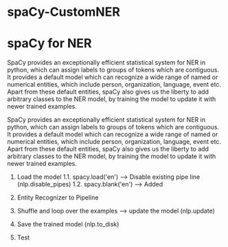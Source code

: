 # spaCy-CustomNER

# spaCy for NER

SpaCy provides an exceptionally efficient statistical system for NER in python, which can assign labels to groups of tokens which are contiguous. It provides a default model which can recognize a wide range of named or numerical entities, which include person, organization, language, event etc. Apart from these default entities, spaCy also gives us the liberty to add arbitrary classes to the NER model, by training the model to update it with newer trained examples.

SpaCy provides an exceptionally efficient statistical system for NER in python, which can assign labels to groups of tokens which are contiguous. It provides a default model which can recognize a wide range of named or numerical entities, which include person, organization, language, event etc. Apart from these default entities, spaCy also gives us the liberty to add arbitrary classes to the NER model, by training the model to update it with newer trained examples.

  1.  Load the model 1.1. spacy.load('en') --> Disable existing pipe line (nlp.disable_pipes) 1.2. spacy.blank('en') --> Added         
  2.  Entity Recognizer to Pipeline
  
  3.  Shuffle and loop over the examples --> update the model (nlp.update)
  
  4.  Save the trained model (nlp.to_disk)
  
  5.  Test
